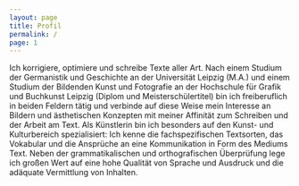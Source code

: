 ```yaml
---
layout: page
title: Profil
permalink: /
page: 1
---
```


Ich korrigiere, optimiere und schreibe Texte aller Art. Nach einem Studium der Germanistik und Geschichte an der Universität Leipzig (M.A.) und einem Studium der Bildenden Kunst und Fotografie an der Hochschule für Grafik und Buchkunst Leipzig (Diplom und Meisterschülertitel) bin ich freiberuflich in beiden Feldern tätig und verbinde auf diese Weise mein Interesse an Bildern und ästhetischen Konzepten mit meiner Affinität zum Schreiben und der Arbeit am Text. Als Künstlerin bin ich besonders auf den Kunst- und Kulturbereich spezialisiert: Ich kenne die fachspezifischen Textsorten, das Vokabular und die Ansprüche an eine Kommunikation in Form des Mediums Text. Neben der grammatikalischen und orthografischen Überprüfung lege ich großen Wert auf eine hohe Qualität von Sprache und Ausdruck und die adäquate Vermittlung von Inhalten.


